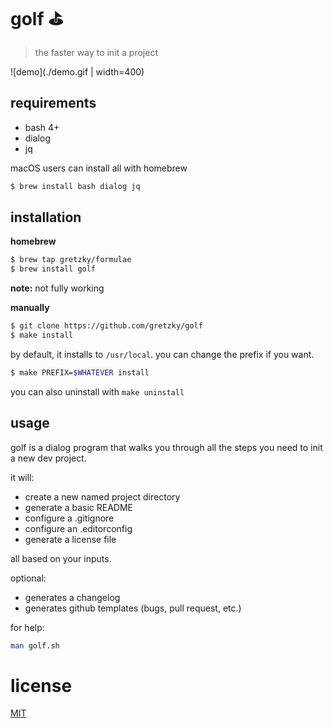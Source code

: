 # golf ⛳️

> the faster way to init a project

![demo](./demo.gif | width=400)

## requirements

- bash 4+
- dialog
- jq

macOS users can install all with homebrew

```bash
$ brew install bash dialog jq
```

## installation

**homebrew**

```bash
$ brew tap gretzky/formulae
$ brew install golf
```

**note:** not fully working

**manually**

```bash
$ git clone https://github.com/gretzky/golf
$ make install
```

by default, it installs to `/usr/local`. you can change the prefix if you want.

```bash
$ make PREFIX=$WHATEVER install
```

you can also uninstall with `make uninstall`

## usage

golf is a dialog program that walks you through all the steps you need to init a new dev project.

it will:

- create a new named project directory
- generate a basic README
- configure a .gitignore
- configure an .editorconfig
- generate a license file

all based on your inputs.

optional:

- generates a changelog
- generates github templates (bugs, pull request, etc.)

for help:

```bash
man golf.sh
```

# license

[MIT](./LICENSE)

